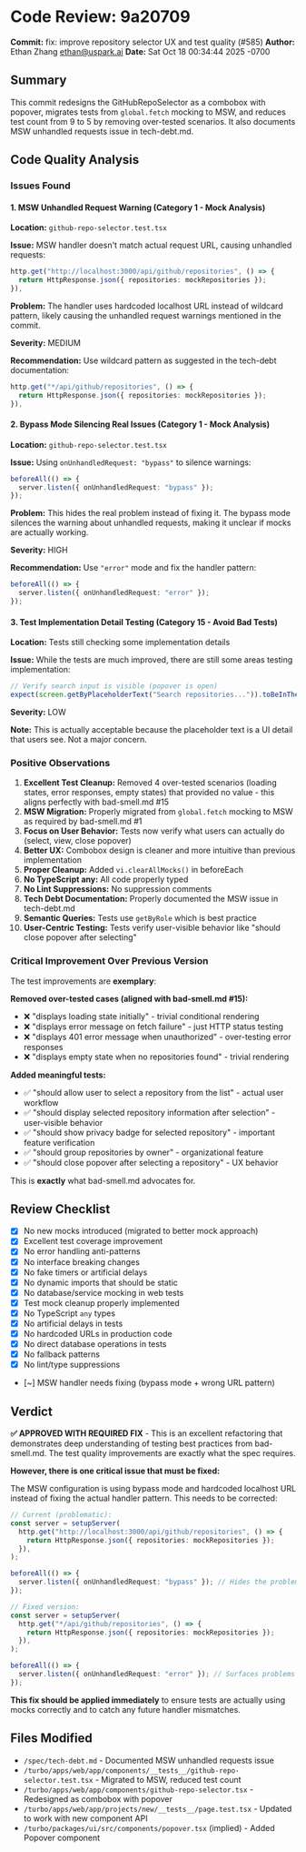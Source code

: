 # Code Review: 9a20709

**Commit:** fix: improve repository selector UX and test quality (#585)
**Author:** Ethan Zhang <ethan@uspark.ai>
**Date:** Sat Oct 18 00:34:44 2025 -0700

## Summary
This commit redesigns the GitHubRepoSelector as a combobox with popover, migrates tests from `global.fetch` mocking to MSW, and reduces test count from 9 to 5 by removing over-tested scenarios. It also documents MSW unhandled requests issue in tech-debt.md.

## Code Quality Analysis

### Issues Found

#### 1. MSW Unhandled Request Warning (Category 1 - Mock Analysis)
**Location:** `github-repo-selector.test.tsx`

**Issue:** MSW handler doesn't match actual request URL, causing unhandled requests:
```typescript
http.get("http://localhost:3000/api/github/repositories", () => {
  return HttpResponse.json({ repositories: mockRepositories });
}),
```

**Problem:** The handler uses hardcoded localhost URL instead of wildcard pattern, likely causing the unhandled request warnings mentioned in the commit.

**Severity:** MEDIUM

**Recommendation:** Use wildcard pattern as suggested in the tech-debt documentation:
```typescript
http.get("*/api/github/repositories", () => {
  return HttpResponse.json({ repositories: mockRepositories });
}),
```

#### 2. Bypass Mode Silencing Real Issues (Category 1 - Mock Analysis)
**Location:** `github-repo-selector.test.tsx`

**Issue:** Using `onUnhandledRequest: "bypass"` to silence warnings:
```typescript
beforeAll(() => {
  server.listen({ onUnhandledRequest: "bypass" });
});
```

**Problem:** This hides the real problem instead of fixing it. The bypass mode silences the warning about unhandled requests, making it unclear if mocks are actually working.

**Severity:** HIGH

**Recommendation:** Use `"error"` mode and fix the handler pattern:
```typescript
beforeAll(() => {
  server.listen({ onUnhandledRequest: "error" });
});
```

#### 3. Test Implementation Detail Testing (Category 15 - Avoid Bad Tests)
**Location:** Tests still checking some implementation details

**Issue:** While the tests are much improved, there are still some areas testing implementation:
```typescript
// Verify search input is visible (popover is open)
expect(screen.getByPlaceholderText("Search repositories...")).toBeInTheDocument();
```

**Severity:** LOW

**Note:** This is actually acceptable because the placeholder text is a UI detail that users see. Not a major concern.

### Positive Observations

1. **Excellent Test Cleanup:** Removed 4 over-tested scenarios (loading states, error responses, empty states) that provided no value - this aligns perfectly with bad-smell.md #15
2. **MSW Migration:** Properly migrated from `global.fetch` mocking to MSW as required by bad-smell.md #1
3. **Focus on User Behavior:** Tests now verify what users can actually do (select, view, close popover)
4. **Better UX:** Combobox design is cleaner and more intuitive than previous implementation
5. **Proper Cleanup:** Added `vi.clearAllMocks()` in beforeEach
6. **No TypeScript any:** All code properly typed
7. **No Lint Suppressions:** No suppression comments
8. **Tech Debt Documentation:** Properly documented the MSW issue in tech-debt.md
9. **Semantic Queries:** Tests use `getByRole` which is best practice
10. **User-Centric Testing:** Tests verify user-visible behavior like "should close popover after selecting"

### Critical Improvement Over Previous Version

The test improvements are **exemplary**:

**Removed over-tested cases (aligned with bad-smell.md #15):**
- ❌ "displays loading state initially" - trivial conditional rendering
- ❌ "displays error message on fetch failure" - just HTTP status testing
- ❌ "displays 401 error message when unauthorized" - over-testing error responses
- ❌ "displays empty state when no repositories found" - trivial rendering

**Added meaningful tests:**
- ✅ "should allow user to select a repository from the list" - actual user workflow
- ✅ "should display selected repository information after selection" - user-visible behavior
- ✅ "should show privacy badge for selected repository" - important feature verification
- ✅ "should group repositories by owner" - organizational feature
- ✅ "should close popover after selecting a repository" - UX behavior

This is **exactly** what bad-smell.md advocates for.

## Review Checklist

- [x] No new mocks introduced (migrated to better mock approach)
- [x] Excellent test coverage improvement
- [x] No error handling anti-patterns
- [x] No interface breaking changes
- [x] No fake timers or artificial delays
- [x] No dynamic imports that should be static
- [x] No database/service mocking in web tests
- [x] Test mock cleanup properly implemented
- [x] No TypeScript `any` types
- [x] No artificial delays in tests
- [x] No hardcoded URLs in production code
- [x] No direct database operations in tests
- [x] No fallback patterns
- [x] No lint/type suppressions
- [~] MSW handler needs fixing (bypass mode + wrong URL pattern)

## Verdict
**✅ APPROVED WITH REQUIRED FIX** - This is an excellent refactoring that demonstrates deep understanding of testing best practices from bad-smell.md. The test quality improvements are exactly what the spec requires.

**However, there is one critical issue that must be fixed:**

The MSW configuration is using bypass mode and hardcoded localhost URL instead of fixing the actual handler pattern. This needs to be corrected:

```typescript
// Current (problematic):
const server = setupServer(
  http.get("http://localhost:3000/api/github/repositories", () => {
    return HttpResponse.json({ repositories: mockRepositories });
  }),
);

beforeAll(() => {
  server.listen({ onUnhandledRequest: "bypass" }); // Hides the problem
});

// Fixed version:
const server = setupServer(
  http.get("*/api/github/repositories", () => {
    return HttpResponse.json({ repositories: mockRepositories });
  }),
);

beforeAll(() => {
  server.listen({ onUnhandledRequest: "error" }); // Surfaces problems
});
```

**This fix should be applied immediately** to ensure tests are actually using mocks correctly and to catch any future handler mismatches.

## Files Modified
- `/spec/tech-debt.md` - Documented MSW unhandled requests issue
- `/turbo/apps/web/app/components/__tests__/github-repo-selector.test.tsx` - Migrated to MSW, reduced test count
- `/turbo/apps/web/app/components/github-repo-selector.tsx` - Redesigned as combobox with popover
- `/turbo/apps/web/app/projects/new/__tests__/page.test.tsx` - Updated to work with new component API
- `/turbo/packages/ui/src/components/popover.tsx` (implied) - Added Popover component
